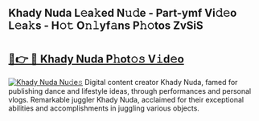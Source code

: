 ## Khady Nuda L𝚎a𝚔ed N𝚞𝚍e - Part-ymf Vi𝚍𝚎o L𝚎a𝚔s - H𝚘𝚝 O𝚗𝚕yf𝚊ns P𝚑𝚘tos ZvSiS

# <h2><a href="http://kf0e5i.oniu.top/?m=Khady+Nuda">🔗👉 🔴 Khady Nuda P𝚑ot𝚘𝚜 V𝚒d𝚎o</a></h2>

[![Khady Nuda Nu𝚍e𝚜](https://i.imgur.com/0qMVB7G.gif)](http://kf0e5i.oniu.top/?m=Khady+Nuda)
Digital content creator Khady Nuda, famed for publishing dance and lifestyle ideas, through performances and personal vlogs. Remarkable juggler Khady Nuda, acclaimed for their exceptional abilities and accomplishments in juggling various objects.  

